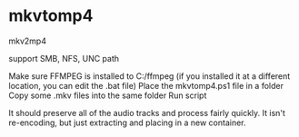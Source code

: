 # mkvtomp4
mkv2mp4

support SMB, NFS, UNC path

Make sure FFMPEG is installed to C:/ffmpeg (if you installed it at a different location, you can edit the .bat file)
Place the mkvtomp4.ps1 file in a folder
Copy some .mkv files into the same folder
Run script

It should preserve all of the audio tracks and process fairly quickly. It isn't re-encoding, but just extracting and placing in a new container.
